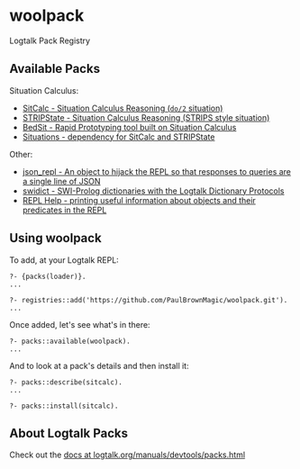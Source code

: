 # woolpack

Logtalk Pack Registry

## Available Packs

Situation Calculus:

- [SitCalc - Situation Calculus Reasoning (`do/2` situation)](https://github.com/PaulBrownMagic/SitCalc)
- [STRIPState - Situation Calculus Reasoning (STRIPS style situation)](https://github.com/PaulBrownMagic/STRIPState)
- [BedSit - Rapid Prototyping tool built on Situation Calculus](https://github.com/PaulBrownMagic/BedSit)
- [Situations - dependency for SitCalc and STRIPState](https://github.com/PaulBrownMagic/Situations)

Other:

- [json_repl - An object to hijack the REPL so that responses to queries are a
  single line of JSON](https://github.com/PaulBrownMagic/LGT_JSON_REPL)
- [swidict - SWI-Prolog dictionaries with the Logtalk Dictionary Protocols](https://github.com/PaulBrownMagic/swidict)
- [REPL Help - printing useful information about objects and their predicates in the REPL](https://github.com/PaulBrownMagic/repl_help)

## Using woolpack

To add, at your Logtalk REPL:

```logtalk
?- {packs(loader)}.
...

?- registries::add('https://github.com/PaulBrownMagic/woolpack.git').
...
```

Once added, let's see what's in there:

```logtalk
?- packs::available(woolpack).
...
```

And to look at a pack's details and then install it:

```logtalk
?- packs::describe(sitcalc).
...

?- packs::install(sitcalc).
```

## About Logtalk Packs

Check out the [docs at logtalk.org/manuals/devtools/packs.html](https://logtalk.org/manuals/devtools/packs.html)
